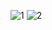 ![1](https://github.com/user-attachments/assets/4df5c160-d910-4a5d-a346-940e575fd868)
![2](https://github.com/user-attachments/assets/d66924fe-98c8-49d2-8157-4fec5d2a91d7)
